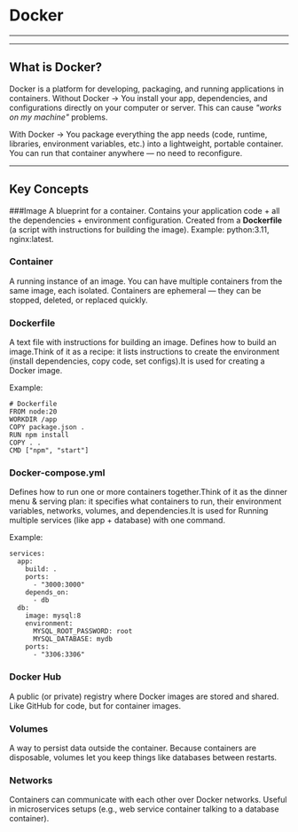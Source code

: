 # Docker
---
---
## What is Docker?

Docker is a platform for developing, packaging, and running applications in containers.
Without Docker → You install your app, dependencies, and configurations directly on your computer or server. This can cause _"works on my machine"_ problems.

With Docker → You package everything the app needs (code, runtime, libraries, environment variables, etc.) into a lightweight, portable container. You can run that container anywhere — no need to reconfigure.

***

## Key Concepts
###Image
A blueprint for a container.
Contains your application code + all the dependencies + environment configuration.
Created from a **Dockerfile** (a script with instructions for building the image).
Example: python:3.11, nginx:latest.

### Container
A running instance of an image.
You can have multiple containers from the same image, each isolated.
Containers are ephemeral — they can be stopped, deleted, or replaced quickly.

### Dockerfile 
A text file with instructions for building an image. Defines how to build an image.Think of it as a recipe: it lists instructions to create the environment (install dependencies, copy code, set configs).It is used for creating a Docker image.

Example: 
```
# Dockerfile
FROM node:20
WORKDIR /app
COPY package.json .
RUN npm install
COPY . .
CMD ["npm", "start"]
```

### Docker-compose.yml
Defines how to run one or more containers together.Think of it as the dinner menu & serving plan: it specifies what containers to run, their environment variables, networks, volumes, and dependencies.It is used for Running multiple services (like app + database) with one command.

Example:

```version: "3.8"
services:
  app:
    build: .
    ports:
      - "3000:3000"
    depends_on:
      - db
  db:
    image: mysql:8
    environment:
      MYSQL_ROOT_PASSWORD: root
      MYSQL_DATABASE: mydb
    ports:
      - "3306:3306"
```

### Docker Hub
A public (or private) registry where Docker images are stored and shared.
Like GitHub for code, but for container images.

### Volumes
A way to persist data outside the container.
Because containers are disposable, volumes let you keep things like databases between restarts.

### Networks
Containers can communicate with each other over Docker networks.
Useful in microservices setups (e.g., web service container talking to a database container).